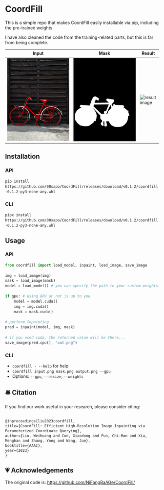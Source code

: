# CoordFill

This is a simple repo that makes CoordFill easily installable via pip, including the
pre-trained weights.

I have also cleaned the code from the training-related parts, but this is far from being
complete.

| Input                                 | Mask                                      | Result                                           |
| ------------------------------------- | ----------------------------------------- | ------------------------------------------------ |
| ![input image](./example/example.png) | ![mask image](./example/example_mask.png) | ![result image](./example/example_inpainted.png) |

## Installation

### API

`pip install https://github.com/00sapo/CoordFill/releases/download/v0.1.2/coordfill-0.1.2-py3-none-any.whl`

### CLI

`pipx install https://github.com/00sapo/CoordFill/releases/download/v0.1.2/coordfill-0.1.2-py3-none-any.whl`

## Usage

### API

```python
from coordfill import load_model, inpaint, load_image, save_image

img = load_image(img)
mask = load_image(mask)
model = load_model() # you can specify the path to your custom weights if you like

if gpu: # using GPU or not is up to you
    model = model.cuda()
    img = img.cuda()
    mask = mask.cuda()

# perform Inpainting
pred = inpaint(model, img, mask)

# if you used cuda, the returned value will be there...
save_image(pred.cpu(), "out.png")
```

### CLI

- `coordfill - --help` for help
- `coordfill input.png mask.png output.png --gpu`
- Options: `--gpu`, `--resize`, `--weights`

## 🛎 Citation

If you find our work useful in your research, please consider citing:

```

@inproceedings{liu2023coordfill,
title={CoordFill: Efficient High-Resolution Image Inpainting via Parameterized Coordinate Querying},
author={Liu, Weihuang and Cun, Xiaodong and Pun, Chi-Man and Xia, Menghan and Zhang, Yong and Wang, Jue},
booktitle={AAAI},
year={2023}
}

```

## 💗 Acknowledgements

The original code is: https://github.com/NiFangBaAGe/CoordFill/

